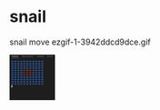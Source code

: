 # snail
snail move
ezgif-1-3942ddcd9dce.gif

<img src="ezgif-1-3942ddcd9dce.gif" width="80" height="80" />
